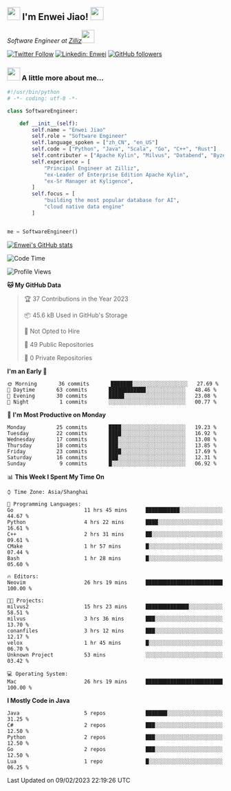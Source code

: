 <h2><img src="https://emojis.slackmojis.com/emojis/images/1531849430/4246/blob-sunglasses.gif?1531849430" width="30"/> I'm  Enwei Jiao! <img src="https://media.giphy.com/media/juBt25nT1KGys/giphy.gif" width=30> </h2>
<!-- <img align='right' src="https://media.giphy.com/media/M9gbBd9nbDrOTu1Mqx/giphy.gif" width="230"> -->
<p><em>Software Engineer at <a href="https://zilliz.com/">Zilliz</a><img src="https://media.giphy.com/media/WUlplcMpOCEmTGBtBW/giphy.gif" width="30"></em></p>

[![Twitter Follow](https://img.shields.io/twitter/follow/misteranmol?label=Follow)](https://twitter.com/intent/follow?screen_name=EnweiJiao)
[![Linkedin: Enwei](https://img.shields.io/badge/-enwei-blue?style=&logo=Linkedin&logoColor=white&link=https://www.linkedin.com/in/enwei-jiao-41192a97)](https://www.linkedin.com/in/enwei-jiao-41192a97/)
[![GitHub followers](https://img.shields.io/github/followers/jiaoew1991?label=Follow&style=social)](https://github.com/jiaoew1991)


### <img src="https://media.giphy.com/media/VgCDAzcKvsR6OM0uWg/giphy.gif" width="30"> A little more about me...  

```python
#!/usr/bin/python
# -*- coding: utf-8 -*-

class SoftwareEngineer:

    def __init__(self):
        self.name = "Enwei Jiao"
        self.role = "Software Engineer"
        self.language_spoken = ["zh_CN", "en_US"]
        self.code = ["Python", "Java", "Scala", "Go", "C++", "Rust"]
        self.contributer = ["Apache Kylin", "Milvus", "Databend", "Byzer-Lang"]
        self.experience = [
            "Principal Engineer at Zilliz",
            "ex-Leader of Enterprise Edition Apache Kylin",
            "ex-Sr Manager at Kyligence",
        ]
        self.focus = [
            "building the most popular database for AI",
            "cloud native data engine"
        ]


me = SoftwareEngineer()
```

[![Enwei's GitHub stats](https://github-readme-stats.vercel.app/api?username=jiaoew1991&count_private=true&show_icons=true)](https://github.com/jiaoew1991/jiaoew1991)

<!-- [![Top Langs](https://github-readme-stats.vercel.app/api/top-langs/?username=jiaoew1991&layout=compact)](https://github.com/jiaoew1991/jiaoew1991) -->

<!--START_SECTION:waka-->
![Code Time](http://img.shields.io/badge/Code%20Time-497%20hrs%2031%20mins-blue)

![Profile Views](http://img.shields.io/badge/Profile%20Views-0-blue)

**🐱 My GitHub Data** 

> 🏆 37 Contributions in the Year 2023
 > 
> 📦 45.6 kB Used in GitHub's Storage 
 > 
> 🚫 Not Opted to Hire
 > 
> 📜 49 Public Repositories 
 > 
> 🔑 0 Private Repositories  
 > 
**I'm an Early 🐤** 

```text
🌞 Morning       36 commits       ███████░░░░░░░░░░░░░░░░░░   27.69 % 
🌆 Daytime       63 commits       ████████████░░░░░░░░░░░░░   48.46 % 
🌃 Evening       30 commits       █████░░░░░░░░░░░░░░░░░░░░   23.08 % 
🌙 Night          1 commits       ░░░░░░░░░░░░░░░░░░░░░░░░░   00.77 % 

```
📅 **I'm Most Productive on Monday** 

```text
Monday          25 commits       ████░░░░░░░░░░░░░░░░░░░░░   19.23 % 
Tuesday         22 commits       ████░░░░░░░░░░░░░░░░░░░░░   16.92 % 
Wednesday       17 commits       ███░░░░░░░░░░░░░░░░░░░░░░   13.08 % 
Thursday        18 commits       ███░░░░░░░░░░░░░░░░░░░░░░   13.85 % 
Friday          23 commits       ████░░░░░░░░░░░░░░░░░░░░░   17.69 % 
Saturday        16 commits       ███░░░░░░░░░░░░░░░░░░░░░░   12.31 % 
Sunday           9 commits       █░░░░░░░░░░░░░░░░░░░░░░░░   06.92 % 

```


📊 **This Week I Spent My Time On** 

```text
⌚︎ Time Zone: Asia/Shanghai

💬 Programming Languages: 
Go                       11 hrs 45 mins      ███████████░░░░░░░░░░░░░░   44.67 % 
Python                   4 hrs 22 mins       ████░░░░░░░░░░░░░░░░░░░░░   16.61 % 
C++                      2 hrs 31 mins       ██░░░░░░░░░░░░░░░░░░░░░░░   09.61 % 
CMake                    1 hr 57 mins        █░░░░░░░░░░░░░░░░░░░░░░░░   07.44 % 
Bash                     1 hr 28 mins        █░░░░░░░░░░░░░░░░░░░░░░░░   05.60 % 

🔥 Editors: 
Neovim                   26 hrs 19 mins      █████████████████████████   100.00 % 

🐱‍💻 Projects: 
milvus2                  15 hrs 23 mins      ██████████████░░░░░░░░░░░   58.51 % 
milvus                   3 hrs 36 mins       ███░░░░░░░░░░░░░░░░░░░░░░   13.70 % 
conanfiles               3 hrs 12 mins       ███░░░░░░░░░░░░░░░░░░░░░░   12.17 % 
velox                    1 hr 45 mins        █░░░░░░░░░░░░░░░░░░░░░░░░   06.70 % 
Unknown Project          53 mins             ░░░░░░░░░░░░░░░░░░░░░░░░░   03.42 % 

💻 Operating System: 
Mac                      26 hrs 19 mins      █████████████████████████   100.00 % 

```

**I Mostly Code in Java** 

```text
Java                     5 repos             ███████░░░░░░░░░░░░░░░░░░   31.25 % 
C#                       2 repos             ███░░░░░░░░░░░░░░░░░░░░░░   12.50 % 
Python                   2 repos             ███░░░░░░░░░░░░░░░░░░░░░░   12.50 % 
Go                       2 repos             ███░░░░░░░░░░░░░░░░░░░░░░   12.50 % 
Lua                      1 repo              █░░░░░░░░░░░░░░░░░░░░░░░░   06.25 % 

```



 Last Updated on 09/02/2023 22:19:26 UTC
<!--END_SECTION:waka-->
